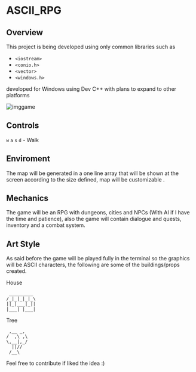 # ASCII_RPG

## Overview
This project is being developed using only common libraries such as 
- `<iostream>`
- `<conio.h>`
- `<vector>`
- `<windows.h>`

developed for Windows using Dev C++ with plans to expand to other platforms

![imggame](https://github.com/ThiagoZen/ASCII_RPG/blob/main/readme_resources/CMD.png)

## Controls
`w` `a` `s` `d` - Walk

## Enviroment
The map will be generated in a one line array that will be shown at the screen according to the size defined, map will be customizable .


## Mechanics
The game will be an RPG with dungeons, cities and NPCs (With AI if I have the time and patience), also the game will contain dialogue and quests, inventory and a combat system.

## Art Style
As said before the game will be played fully in the terminal so the graphics will be ASCII characters, the following are some of the buildings/props created.

House
```
 _________
/_|_|_|_|_\
||_|___|_||
|___| |___|
```

Tree
```
 ,__ _,
/  ,\ ,\
\,__|,_/
  ||//  
 /__\  
```
 

Feel free to contribute if liked the idea :)
